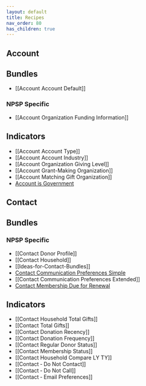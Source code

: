 ```yaml
---
layout: default
title: Recipes
nav_order: 80
has_children: true
---
```



## Account 
## Bundles
* [[Account Account Default]]

### NPSP Specific
* [[Account Organization Funding Information]]

## Indicators
* [[Account Account Type]]
* [[Account Account Industry]]
* [[Account Organization Giving Level]]
* [[Account Grant-Making Organization]]
* [[Account Matching Gift Organization]]
* [Account is Government ](https://github.com/SFDO-Community/Salesforce-Indicators/wiki/Account-%E2%80%90-Is-Government)

## Contact
## Bundles

### NPSP Specific
* [[Contact Donor Profile]]
* [[Contact Household]]
* [[Ideas-for-Contact-Bundles]]
* [Contact Communication Preferences Simple](https://github.com/SFDO-Community/Salesforce-Indicators/wiki/Contact:-Contact-Preferences)
* [[Contact Communication Preferences Extended]]
* [Contact Membership Due for Renewal](Contact-‐-membership-due-for-renewal)

## Indicators
* [[Contact Household Total Gifts]]
* [[Contact Total Gifts]]
* [[Contact Donation Recency]]
* [[Contact Donation Frequency]]
* [[Contact Regular Donor Status]]
* [[Contact Membership Status]]
* [[Contact Household Compare LY TY]]
* [[Contact ‐ Do Not Contact]]
* [[Contact ‐ Do Not Call]]
* [[Contact ‐ Email Preferences]]
